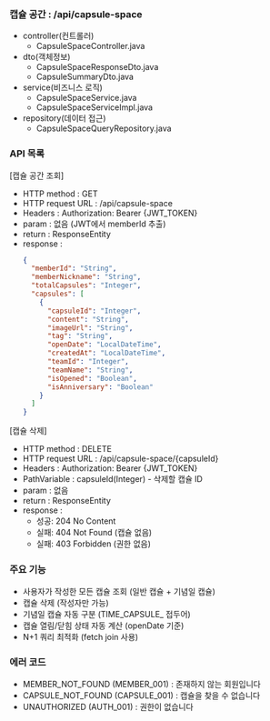 ### 캡슐 공간 : /api/capsule-space
- controller(컨트롤러)
  - CapsuleSpaceController.java
- dto(객체정보)
  - CapsuleSpaceResponseDto.java
  - CapsuleSummaryDto.java
- service(비즈니스 로직)
  - CapsuleSpaceService.java
  - CapsuleSpaceServiceImpl.java
- repository(데이터 접근)
  - CapsuleSpaceQueryRepository.java

### API 목록
[캡슐 공간 조회]
- HTTP method : GET
- HTTP request URL : /api/capsule-space
- Headers : Authorization: Bearer {JWT_TOKEN}
- param : 없음 (JWT에서 memberId 추출)
- return : ResponseEntity<CapsuleSpaceResponseDto>
- response : 
  ```json
  {
    "memberId": "String",
    "memberNickname": "String",
    "totalCapsules": "Integer",
    "capsules": [
      {
        "capsuleId": "Integer",
        "content": "String",
        "imageUrl": "String",
        "tag": "String",
        "openDate": "LocalDateTime",
        "createdAt": "LocalDateTime",
        "teamId": "Integer",
        "teamName": "String",
        "isOpened": "Boolean",
        "isAnniversary": "Boolean"
      }
    ]
  }
  ```

[캡슐 삭제]
- HTTP method : DELETE
- HTTP request URL : /api/capsule-space/{capsuleId}
- Headers : Authorization: Bearer {JWT_TOKEN}
- PathVariable : capsuleId(Integer) - 삭제할 캡슐 ID
- param : 없음
- return : ResponseEntity<Void>
- response : 
  - 성공: 204 No Content
  - 실패: 404 Not Found (캡슐 없음)
  - 실패: 403 Forbidden (권한 없음)

### 주요 기능
- 사용자가 작성한 모든 캡슐 조회 (일반 캡슐 + 기념일 캡슐)
- 캡슐 삭제 (작성자만 가능)
- 기념일 캡슐 자동 구분 (TIME_CAPSULE_ 접두어)
- 캡슐 열림/닫힘 상태 자동 계산 (openDate 기준)
- N+1 쿼리 최적화 (fetch join 사용)

### 에러 코드
- MEMBER_NOT_FOUND (MEMBER_001) : 존재하지 않는 회원입니다
- CAPSULE_NOT_FOUND (CAPSULE_001) : 캡슐을 찾을 수 없습니다
- UNAUTHORIZED (AUTH_001) : 권한이 없습니다